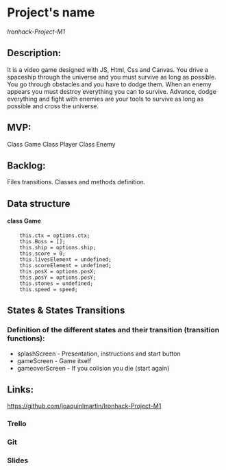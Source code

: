 # Project's name

*Ironhack-Project-M1*

## Description:
It is a video game designed with JS, Html, Css and Canvas. You drive a spaceship through the universe and you must survive as long as possible. You go through obstacles and you have to dodge them. When an enemy appears you must destroy everything you can to survive. Advance, dodge everything and fight with enemies are your tools to survive as long as possible and cross the universe.

## MVP:

Class Game
Class Player
Class Enemy

## Backlog:

Files transitions. Classes and methods definition.

## Data structure
#### class Game

```
    this.ctx = options.ctx;
    this.Boss = [];
    this.ship = options.ship;
    this.score = 0;
    this.livesElement = undefined;
    this.scoreElement = undefined;
    this.posX = options.posX;
    this.posY = options.posY;
    this.stones = undefined;
    this.speed = speed; 
  ```

## States & States Transitions
### Definition of the different states and their transition (transition functions):

- splashScreen - Presentation, instructions and start button
- gameScreen - Game itself 
- gameoverScreen - If you colision you die (start again)

## Links:

https://github.com/joaquinlmartin/Ironhack-Project-M1 

### Trello 

### Git

### Slides 
